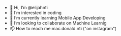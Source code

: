 - 👋 Hi, I’m @elijahnti
- 👀 I’m interested in coding
- 🌱 I’m currently learning Mobile App Developing 
- 💞️ I’m looking to collaborate on Machine Learnig
- 📫 How to reach me mac.donald.nti ("on instagram") 

<!---
elijahnti/elijahnti is a ✨ special ✨ repository because its `README.md` (this file) appears on your GitHub profile.
You can click the Preview link to take a look at your changes.
--->
